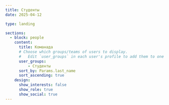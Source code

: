 ```yaml
---
title: Студенты
date: 2025-04-12

type: landing

sections:
  - block: people
    content:
      title: Команада
      # Choose which groups/teams of users to display.
      #   Edit `user_groups` in each user's profile to add them to one or more of these groups.
      user_groups:
          - Студенты
      sort_by: Params.last_name
      sort_ascending: true
    design:
      show_interests: false
      show_role: true
      show_social: true
---
```

